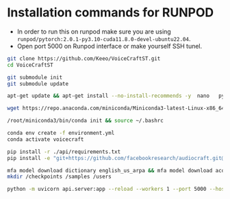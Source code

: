 # Installation commands for RUNPOD

- In order to run this on runpod make sure you are using `runpod/pytorch:2.0.1-py3.10-cuda11.8.0-devel-ubuntu22.04`.
- Open port 5000 on Runpod interface or make yourself SSH tunel.

```bash
git clone https://github.com/Keeo/VoiceCraftST.git
cd VoiceCraftST

git submodule init
git submodule update

apt-get update && apt-get install --no-install-recommends -y  nano   python3-dev portaudio19-dev libportaudio2 libasound2-dev libportaudiocpp0 git python3 python3-pip make g++ ffmpeg wget espeak-ng &&     rm -rf /var/lib/apt/lists/*

wget https://repo.anaconda.com/miniconda/Miniconda3-latest-Linux-x86_64.sh && mkdir /root/.conda && bash Miniconda3-latest-Linux-x86_64.sh -b && rm -f Miniconda3-latest-Linux-x86_64.sh

/root/miniconda3/bin/conda init && source ~/.bashrc

conda env create -f environment.yml
conda activate voicecraft

pip install -r ./api/requirements.txt
pip install -e "git+https://github.com/facebookresearch/audiocraft.git@c5157b5bf14bf83449c17ea1eeb66c19fb4bc7f0#egg=audiocraft"

mfa model download dictionary english_us_arpa && mfa model download acoustic english_us_arpa
mkdir /checkpoints /samples /users

python -m uvicorn api.server:app --reload --workers 1 --port 5000 --host 0.0.0.0 
```